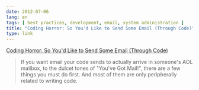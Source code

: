 ```yaml
---
date: 2012-07-06
lang: en
tags: [ best practices, development, email, system administration ]
title: "Coding Horror: So You'd Like to Send Some Email (Through Code)"
type: link
---
```


[Coding Horror: So You'd Like to Send Some Email (Through
Code)](http://www.codinghorror.com/blog/2010/04/so-youd-like-to-send-some-email-through-code.html)

> If you want email your code sends to actually arrive in someone's AOL
> mailbox, to the dulcet tones of "You've Got Mail!", there are a few
> things you must do first. And most of them are only peripherally
> related to writing code.

